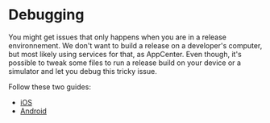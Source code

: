 # Debugging

You might get issues that only happens when you are in a release environnement. We don't want to build a release on a developer's computer, but most likely using services for that, as AppCenter. Even though, it's possible to tweak some files to run a release build on your device or a simulator and let you debug this tricky issue.

Follow these two guides:

- [iOS](/DEBUGGING_IOS.md)
- [Android](/DEBUGGING_ANDROID.md)
